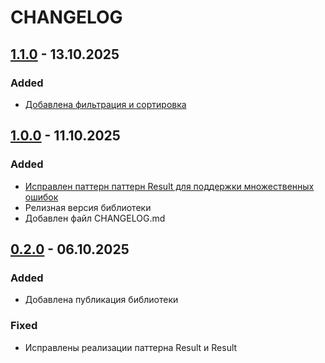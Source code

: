 ﻿# CHANGELOG

## [1.1.0](https://github.com/YagudinAleksandr/DT.Application/tree/1.1.0) - 13.10.2025

### Added
- [Добавлена фильтрация и сортировка](https://github.com/YagudinAleksandr/DT.Application/commit/dd58962c0e590331c6fa830ad60a1865645b1da2)

## [1.0.0](https://github.com/YagudinAleksandr/DT.Application/tree/1.0.0) - 11.10.2025

### Added
- [Исправлен паттерн паттерн Result для поддержки множественных ошибок](https://github.com/YagudinAleksandr/DT.Application/commit/fcf27258048663fbd0f00dceae69e429ba9805f7)
- Релизная версия библиотеки
- Добавлен файл CHANGELOG.md

## [0.2.0](https://github.com/YagudinAleksandr/DT.Application/tree/0.2.0) - 06.10.2025 

### Added
- Добавлена публикация библиотеки

### Fixed
- Исправлены реализации паттерна Result и Result<T>
